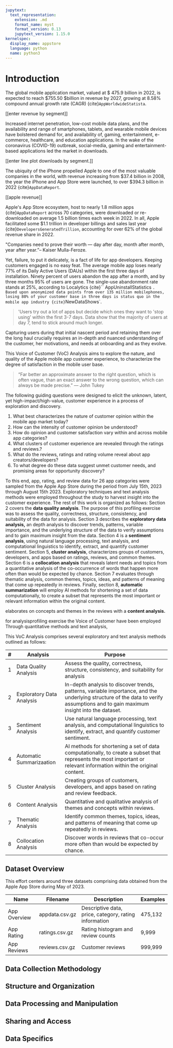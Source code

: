 ```yaml
---
jupytext:
  text_representation:
    extension: .md
    format_name: myst
    format_version: 0.13
    jupytext_version: 1.15.0
kernelspec:
  display_name: appstore
  language: python
  name: python3
---
```

# Introduction

The global mobile application market, valued at $ 475.9 billion in 2022, is expected to reach $755.50 $billion in revenue by 2027, growing at 8.58% compound annual growth rate (CAGR) {cite}`AppWorldwideStatista`.

[[enter revenue by segment]]

Increased internet penetration, low-cost mobile data plans, and the availability and range of smartphones, tablets,  and wearable mobile devices have bolstered demand for, and availability of, gaming, entertainment, e-commerce, healthcare, and education applications. In the wake of the coronavirus (COVID-19) outbreak, social-media, gaming and entertainment-based applications led the market in downloads.

[[enter line plot downloads by segment.]]

The ubiquity of the iPhone propelled Apple to one of the most valuable companies in the world, with revenue increasing from $37.4 billion in 2008, the year the iPhone and App Store were launched, to over $394.3 billion in 2022 {cite}`AppDataReport`.

[[apple revenue]]

Apple's App Store ecosystem, host to nearly 1.8 million apps {cite}`AppDataReport`  across 70 categories, were downloaded or re-downloaded on average 1.5 billion times each week in 2022.  In all, Apple facilitated some $1.1 trillion in developer billings and sales last year {cite}`DevelopersGeneratedTrillion`, accounting for over 62% of the global revenue share in 2022.

"Companies need to prove their worth — day after day, month after month, year after year.”– Kaiser Mulla-Feroze.

Yet, failure, to put it delicately, is a fact of life for app developers. Keeping customers engaged is no easy feat. The average mobile app loses nearly 77% of its Daily Active Users (DAUs) within the first three days of installation. Ninety percent of users abandon the app after a month, and by three months 95% of users are gone. The single-use abandonment rate stands at  25%, according to Localytics {cite}`` AppUninstallStatistics `.  Based upon anonymized data points from over 135 million mobilephones, losing 80% of your customer base in three days is status quo in the mobile app industry {cite}`NewDataShows`.

> 'Users try out a lot of apps but decide which ones they want to 'stop using' within the first 3-7 days. Data show that the majority of users at day 7, tend to stick around much longer.

Capturing users during that initial nascent period and retaining them over the long haul crucially requires an in-depth and nuanced understanding of the customer, her motivations, and needs at onboarding and as they evolve.

This Voice of Customer (VoC) Analysis aims to explore the nature, and quality of the Apple mobile app customer experience, to characterize the degree of satisfaction  in the mobile user base.

> “Far better an approximate answer to the right question, which is often vague, than an exact answer to the wrong question,
> which can always be made precise.” — John Tukey

The following guiding questions were designed to elicit the unknown, latent, yet high-impact/high-value, customer experience in a process of exploration and discovery.

1. What best characterizes the nature of customer opinion within the mobile app market today?
2. How can the intensity of customer opinion be understood?
3. How do opinion and customer satisfaction vary within and across mobile app categories?
4. What clusters of customer experience are revealed through the ratings and reviews.?
5. What do the reviews, ratings and rating volume reveal about app creators/developers?
6. To what degree do these data suggest unmet customer needs, and promising areas for opportunity discovery?

To this end, app, rating, and review data for 26 app categories were sampled from the Apple App Store during the period from July 15th, 2023 through August 15th 2023. Exploratory techniques and text analysis methods were employed throughout the study to harvest insight into the customer experience.  The rest of this work is organized as follows: Section 2 covers the **data quality analysis**. The purpose of this profiling exercise was to assess the quality, correctness, structure, consistency, and suitability of the data for analysis.  Section 3 describes the **exploratory data analysis,** an depth analysis to discover trends, patterns, variable importance, and  the underlying structure of the data to verify assumptions and to gain  maximum insight from the data. Section 4 is a **sentiment analysis**, using natural language processing, text analysis, and computational  linguistics to identify, extract, and quantify customer sentiment. Section 5, **cluster analysis**, characterizes groups of customers, developers, and apps based on ratings, reviews, and common themes. Section 6 is a **collocation analysis** that reveals latent needs and topics from a quantitative analysis of the co-occurrence of words that happen more often than would be expected by chance.  Section 7 evaluates through thematic analysis, common themes, topics, ideas, and patterns of meaning that come up repeatedly in reviews. Finally, section 8, **automatic summarization** will employ AI methods for shortening a set of data computationally, to create a subset that represents the most important or relevant information within the original content.

elaborates on concepts and themes in the reviews with a **content analysis.**

for analysisprofiling exercise the Voice of Customer have been employed Through quantitative methods and text analysis,

This VoC Analysis comprises several exploratory and text analysis methods outlined as follows:

| # | Analysis                  | Purpose                                                                                                                                                                               |
| - | ------------------------- | ------------------------------------------------------------------------------------------------------------------------------------------------------------------------------------- |
| 1 | Data Quality Analysis     | Assess the quality, correctness, structure, consistency, and suitability   for analysis                                                                                               |
| 2 | Exploratory Data Analysis | In-depth analysis to discover trends, patterns, variable importance, and   the underlying structure of the data to verify assumptions and to gain   maximum insight into the dataset. |
| 3 | Sentiment Analysis        | Use natural language processing, text analysis, and computational   linguistics to identify, extract, and quantify customer sentiment.                                                |
| 4 | Automatic Summarizaation  | AI methods for shortening a set of data computationally, to create a   subset that represents the most important or relevant information within the   original content.               |
| 5 | Cluster Analysis          | Creating groups of customers, developers, and apps based on rating and   review feedback.                                                                                             |
| 6 | Content Analysis          | Quantitative and qualitative analysis of themes and concepts within   reviews.                                                                                                        |
| 7 | Thematic Analysis         | Identify common themes, topics, ideas, and patterns of meaning that come   up repeatedly in reviews.                                                                                  |
| 8 | Collocation Analysis      | Discover words in reviews that co-occur more often than would be expected   by chance.                                                                                                |






## Dataset Overview

This effort centers around three datasets comprising data obtained from the Apple App Store during May of 2023.

| Name         | Filename       | Description                                           | Examples |
| ------------ | -------------- | ----------------------------------------------------- | -------- |
| App Overview | appdata.csv.gz | Descriptive data, price, category, rating information | 475,132  |
| App Rating   | ratings.csv.gz | Rating histogram and review counts                    | 9,999    |
| App Reviews  | reviews.csv.gz | Customer reviews                                      | 999,999  |

## Data Collection Methodology

## Structure and Organization

## Data Processing and Manipulation

## Sharing and Access

## Data Specifics
